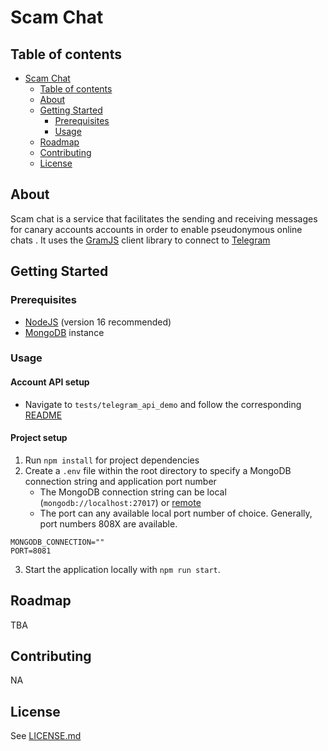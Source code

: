 <!-- PROJECT LOGO -->
<!-- <h1 align="center">
  <a href="{project-url}">
    <img src="{project-logo}" alt="Logo" width="125" height="125">
  </a>
</h1> -->

<!-- TITLE -->
# Scam Chat

<!-- TABLE OF CONTENTS -->
## Table of contents

- [Scam Chat](#scam-chat)
  - [Table of contents](#table-of-contents)
  - [About](#about)
  - [Getting Started](#getting-started)
    - [Prerequisites](#prerequisites)
    - [Usage](#usage)
  - [Roadmap](#roadmap)
  - [Contributing](#contributing)
  - [License](#license)

<!-- ABOUT -->
## About

Scam chat is a service that facilitates the sending and receiving messages for canary accounts accounts in order to enable pseudonymous online chats . It uses the [GramJS](https://github.com/gram-js/gramjs) client library to connect to [Telegram](https://telegram.org/)

## Getting Started

### Prerequisites

- [NodeJS](https://nodejs.org/en/) (version 16 recommended)
- [MongoDB](https://www.mongodb.com/) instance

### Usage

#### Account API setup

- Navigate to `tests/telegram_api_demo` and follow the corresponding [README](./tests/telegram_api_demo/README.md)

#### Project setup

1. Run `npm install` for project dependencies
2. Create a `.env` file within the root directory to specify a MongoDB connection string and application port number
   - The MongoDB connection string can be local (`mongodb://localhost:27017`) or [remote](https://www.mongodb.com/docs/atlas/compass-connection/)
   - The port can any available local port number of choice. Generally, port numbers 808X are available.

```
MONGODB_CONNECTION=""
PORT=8081
```

3. Start the application locally with `npm run start`.

## Roadmap

TBA

## Contributing

NA

## License

See [LICENSE.md](LICENSE.md)
